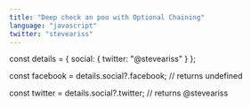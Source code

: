```yaml
---
title: "Deep check an poo with Optional Chaining"
language: "javascript"
twitter: "steveariss"
---
```


const details = {
  social: {
    twitter: "@steveariss"
  }
};

const facebook = details.social?.facebook;
// returns undefined

const twitter = details.social?.twitter;
// returns @steveariss
